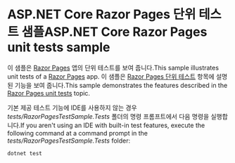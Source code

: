 # <a name="aspnet-core-razor-pages-unit-tests-sample"></a><span data-ttu-id="dc8d9-101">ASP.NET Core Razor Pages 단위 테스트 샘플</span><span class="sxs-lookup"><span data-stu-id="dc8d9-101">ASP.NET Core Razor Pages unit tests sample</span></span>

<span data-ttu-id="dc8d9-102">이 샘플은 [Razor Pages](https://docs.microsoft.com/aspnet/core/mvc/razor-pages) 앱의 단위 테스트를 보여 줍니다.</span><span class="sxs-lookup"><span data-stu-id="dc8d9-102">This sample illustrates unit tests of a [Razor Pages](https://docs.microsoft.com/aspnet/core/mvc/razor-pages) app.</span></span> <span data-ttu-id="dc8d9-103">이 샘플은 [Razor Pages 단위 테스트](https://docs.microsoft.com/aspnet/core/test/razor-pages-tests) 항목에 설명된 기능을 보여 줍니다.</span><span class="sxs-lookup"><span data-stu-id="dc8d9-103">This sample demonstrates the features described in the [Razor Pages unit tests](https://docs.microsoft.com/aspnet/core/test/razor-pages-tests) topic.</span></span>

<span data-ttu-id="dc8d9-104">기본 제공 테스트 기능에 IDE를 사용하지 않는 경우 *tests/RazorPagesTestSample.Tests* 폴더의 명령 프롬프트에서 다음 명령을 실행합니다.</span><span class="sxs-lookup"><span data-stu-id="dc8d9-104">If you aren't using an IDE with built-in test features, execute the following command at a command prompt in the *tests/RazorPagesTestSample.Tests* folder:</span></span>

```console
dotnet test
```
